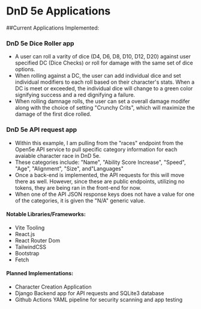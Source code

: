 # DnD 5e Applications

##Current Applications Implemented:
### DnD 5e Dice Roller app
* A user can roll a varity of dice (D4, D6, D8, D10, D12, D20) against user specified DC (Dice Checks) or roll for damage with the same set of dice options.
* When rolling against a DC, the user can add individual dice and set individual modifiers to each roll based on their character's stats. When a DC is meet or exceeded, the individual dice will change to a green color signifying success and a red dignifying a failure. 
* When rolling damnage rolls, the user can set a overall damage modifer along with the choice of setting "Crunchy Crits", which will maximize the damage of the first dice rolled. 
### DnD 5e API request app
* Within this example, I am pulling from the "races" endpoint from the Open5e API service to pull specific category information for each avaiable character race in DnD 5e.
* These categories include: "Name", "Ability Score Increase", "Speed", "Age", "Alignment", "Size", and"Languages"
* Once a back-end is implemented, the API requests for this will move there as well. However, since these are public endpoints, utilizing no tokens, they are being ran in the front-end for now.
* When one of the API JSON response keys does not have a value for one of the categories, it is given the "N/A" generic value. 

#### Notable Libraries/Frameworks:
* Vite Tooling
* React.js
* React Router Dom
* TailwindCSS
* Bootstrap
* Fetch

#### Planned Implementations:
* Character Creation Application
* Django Backend app for API requests and SQLite3 database
* Github Actions YAML pipeline for security scanning and app testing
